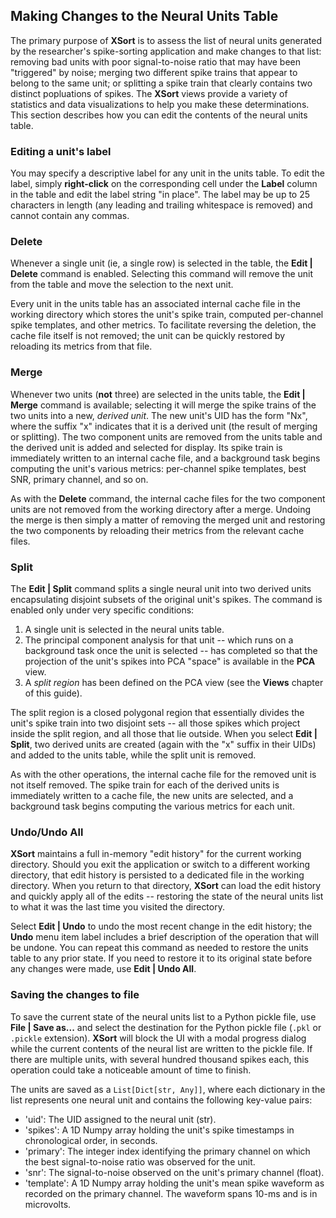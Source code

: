 ## Making Changes to the Neural Units Table

The primary purpose of **XSort** is to assess the list of neural units generated by the researcher's spike-sorting
application and make changes to that list: removing bad units with poor signal-to-noise ratio that may have been 
"triggered" by noise; merging two different spike trains that appear to belong to the same unit; or splitting a spike
train that clearly contains two distinct popluations of spikes. The **XSort** views provide a variety of statistics and
data visualizations to help you make these determinations. This section describes how you can edit the contents of the
neural units table.

### Editing a unit's label
You may specify a descriptive label for any unit in the units table. To edit the label, simply **right-click** on the
corresponding cell under the **Label** column in the table and edit the label string "in place". The label may be up to
25 characters in length (any leading and trailing whitespace is removed) and cannot contain any commas.

### Delete
Whenever a single unit (ie, a single row) is selected in the table, the **Edit | Delete** command is enabled. Selecting 
this command will remove the unit from the table and move the selection to the next unit.

Every unit in the units table has an associated internal cache file in the working directory which stores the unit's
spike train, computed per-channel spike templates, and other metrics. To facilitate reversing the deletion, the cache 
file itself is not removed; the unit can be quickly restored by reloading its metrics from that file.


### Merge
Whenever two units (**not** three) are selected in the units table, the **Edit | Merge** command is available; selecting
it will merge the spike trains of the two units into a new, _derived unit_. The new unit's UID has the form "Nx", where 
the suffix "x" indicates that it is a derived unit (the result of merging or splitting). The two component units are 
removed from the units table and the derived unit is added and selected for display. Its spike train is immediately 
written to an internal cache file, and a background task begins computing the unit's various metrics: per-channel spike 
templates, best SNR, primary channel, and so on.

As with the **Delete** command, the internal cache files for the two component units are not removed from the working 
directory after a merge. Undoing the merge is then simply a matter of removing the merged unit and restoring the two 
components by reloading their metrics from the relevant cache files.


### Split
The **Edit | Split** command splits a single neural unit into two derived units encapsulating disjoint subsets of the
original unit's spikes. The command is enabled only under very specific conditions:
1. A single unit is selected in the neural units table.
2. The principal component analysis for that unit -- which runs on a background task once the unit is selected -- has
completed so that the projection of the unit's spikes into PCA "space" is available in the **PCA** view.
3. A _split region_ has been defined on the PCA view (see the **Views** chapter of this guide).

The split region is a closed polygonal region that essentially divides the unit's spike train into two disjoint sets --
all those spikes which project inside the split region, and all those that lie outside. When you select **Edit | Split**,
two derived units are created (again with the "x" suffix in their UIDs) and added to the units table, while the split 
unit is removed. 

As with the other operations, the internal cache file for the removed unit is not itself removed. The spike train for
each of the derived units is immediately written to a cache file, the new units are selected, and a background task
begins computing the various metrics for each unit.

### Undo/Undo All

**XSort** maintains a full in-memory "edit history" for the current working directory. Should you exit the application 
or switch to a different working directory, that edit history is persisted to a dedicated file in the working directory.
When you return to that directory, **XSort** can load the edit history and quickly apply all of the edits -- restoring
the state of the neural units list to what it was the last time you visited the directory.

Select **Edit | Undo** to undo the most recent change in the edit history; the **Undo** menu item label includes a brief
description of the operation that will be undone. You can repeat this command as needed to restore the units table to
any prior state. If you need to restore it to its original state before any changes were made, use **Edit | Undo All**.

### Saving the changes to file

To save the current state of the neural units list to a Python pickle file, use **File | Save as...** and select the
destination for the Python pickle file (`.pkl` or `.pickle` extension). **XSort** will block the UI with a modal
progress dialog while the current contents of the neural list are written to the pickle file. If there are multiple 
units, with several hundred thousand spikes each, this operation could take a noticeable amount of time to finish.

The units are saved as a `List[Dict[str, Any]]`, where each dictionary in the list represents one neural unit
and contains the following key-value pairs:
- 'uid': The UID assigned to the neural unit (str).
- 'spikes': A 1D Numpy array holding the unit's spike timestamps in chronological order, in seconds.
- 'primary': The integer index identifying the primary channel on which the best signal-to-noise ratio was
  observed for the unit.
- 'snr': The signal-to-noise observed on the unit's primary channel (float).
- 'template': A 1D Numpy array holding the unit's mean spike waveform as recorded on the primary channel. The
  waveform spans 10-ms and is in microvolts.
